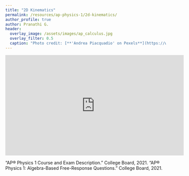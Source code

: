 ```yaml
---
title: "2D Kinematics"
permalink: /resources/ap-physics-1/2d-kinematics/
author_profile: true
author: Pranathi G.
header:
  overlay_image: /assets/images/ap_calculus.jpg
  overlay_filter: 0.5
  caption: "Photo credit: [**'Andrea Piacquadio' on Pexels**](https://www.pexels.com/photo/woman-holding-books-3768126/)"
---
```

<iframe width="560"  height="315"  src="https://ncvps.yuja.com/V/Video?v=4130307&node=14111071&a=1067447693&preload=false" frameborder="0" webkitallowfullscreen mozallowfullscreen allowfullscreen loading="lazy"></iframe>

“AP® Physics 1 Course and Exam Description.” College Board, 2021. 
“AP® Physics 1: Algebra-Based Free-Response Questions.” College Board, 2021. 